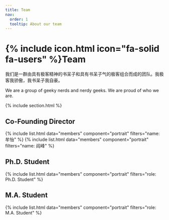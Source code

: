 ```yaml
---
title: Team
nav:
  order: 1
  tooltip: About our team
---
```


# {% include icon.html icon="fa-solid fa-users" %}Team

我们是一群由具有极客精神的书呆子和具有书呆子气的极客组合而成的团队。我极客我骄傲，我书呆子我自豪。

We are a group of geeky nerds and nerdy geeks. We are proud of who we are.

{% include section.html %}

## Co-Founding Director

{% include list.html data="members" component="portrait" filters="name: 牟怡" %}
{% include list.html data="members" component="portrait" filters="name: 阎峰" %}

## Ph.D. Student

{% include list.html data="members" component="portrait" filters="role: Ph.D. Student" %}

## M.A. Student

{% include list.html data="members" component="portrait" filters="role: M.A. Student" %}

